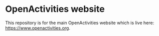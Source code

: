 # OpenActivities website

This repository is for the main OpenActivities website which is live
here: <https://www.openactivities.org>.
